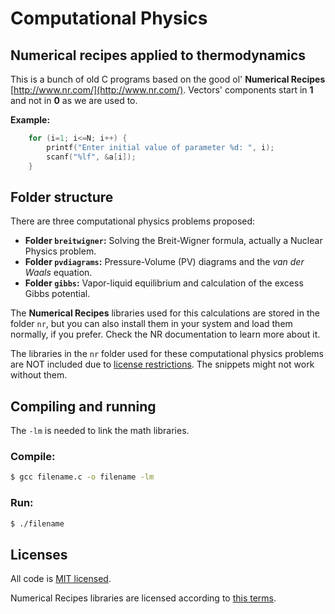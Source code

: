 # Computational Physics
## Numerical recipes applied to thermodynamics

This is a bunch of old C programs based on the good ol' **Numerical Recipes** [http://www.nr.com/](http://www.nr.com/). Vectors' components start in **1** and not in **0** as we are used to.

**Example:**
```c
	for (i=1; i<=N; i++) {
		printf("Enter initial value of parameter %d: ", i);
		scanf("%lf", &a[i]);
	}
```

## Folder structure

There are three computational physics problems proposed:

* **Folder `breitwigner`:** Solving the Breit-Wigner formula, actually a Nuclear Physics problem.
* **Folder `pvdiagrams`:** Pressure-Volume (PV) diagrams and the *van der Waals* equation.
* **Folder `gibbs`:** Vapor-liquid equilibrium and calculation of the excess Gibbs potential.

The **Numerical Recipes** libraries used for this calculations are stored in the folder `nr`, but you can also install them in your system and load them normally, if you prefer. Check the NR documentation to learn more about it.

The libraries in the `nr` folder used for these computational physics problems are NOT included due to [license restrictions](http://www.nr.com/licenses/redistribute.html). The snippets might not work without them.

## Compiling and running

The `-lm` is needed to link the math libraries.

### Compile:

```bash
$ gcc filename.c -o filename -lm
```

### Run:

```bash
$ ./filename
```

## Licenses

All code is [MIT licensed](http://opensource.org/licenses/MIT).

Numerical Recipes libraries are licensed according to [this terms](http://www.nr.com/licenses/redistribute.html).
